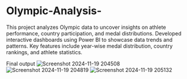 # Olympic-Analysis-

This project analyzes Olympic data to uncover insights on athlete performance, country participation, and medal distributions.
Developed interactive dashboards using Power BI to showcase data trends and patterns.
Key features include year-wise medal distribution, country rankings, and athlete statistics.

Final output
![Screenshot 2024-11-19 204508](https://github.com/user-attachments/assets/cfb9f337-622d-45ea-b87b-558a3b9d14a5)
![Screenshot 2024-11-19 204819](https://github.com/user-attachments/assets/3c57889f-ce6c-4949-924f-ed797dbfb0ba)
![Screenshot 2024-11-19 205132](https://github.com/user-attachments/assets/8448d447-c8b6-4d25-a1e2-8dbcad61a78e)


